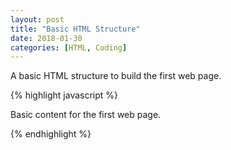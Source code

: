 ```yaml
---
layout: post
title: "Basic HTML Structure"
date: 2018-01-30
categories: [HTML, Coding]
---
```


A basic HTML structure to build the first web page.

{% highlight javascript %}

<!DOCTYPE html>
<html lang="en">
  <head>
    <title>First Web Page</title>
    <meta charset="UTF-8">
    <link href="https://fonts.googleapis.com/css?family=Open+Sans+Condensed:300|Sonsie+One" rel="stylesheet" type="text/css">
  </head>
  <body>
    Basic content for the first web page.
  </body>
</html>

{% endhighlight %}
